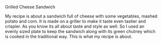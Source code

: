 Grilled Cheese Sandwich

My recipe is about a sandwich full of cheese with some vegetables, mashed potato and corn. It is made on a griller to make it taste even tastier and crispier. As you know its all about taste and style as well. So I used an evenly sized plate to keep the sandwich along with its green chutney which is cooked in the traditional way. This is what my recipe is about.